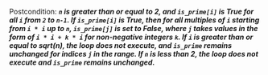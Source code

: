 Postcondition: ***`n` is greater than or equal to 2, and `is_prime[i]` is True for all `i` from `2` to `n-1`. If `is_prime[i]` is True, then for all multiples of `i` starting from `i * i` up to `n`, `is_prime[j]` is set to False, where `j` takes values in the form of `i * i + k * i` for non-negative integers `k`. If `i` is greater than or equal to sqrt(n), the loop does not execute, and `is_prime` remains unchanged for indices `j` in the range. If `n` is less than 2, the loop does not execute and `is_prime` remains unchanged.***